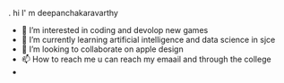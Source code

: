 . hi I' m deepanchakaravarthy  
- 👀 I’m interested in coding and devolop new games 
- 🌱 I’m currently learning artificial intelligence and data science in sjce
- 💞️ I’m looking to collaborate on apple design
- 📫 How to reach me u can reach my emaail and through the college
-                     

<!---
Deepanchakaravathy/Deepanchakaravathy is a ✨ special ✨ repository because its `README.md` (this file) appears on your GitHub profile.
You can click the Preview link to take a look at your changes.
--->
